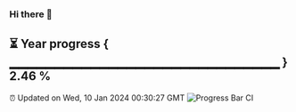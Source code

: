 ### Hi there 👋
⏳ Year progress { ▁▁▁▁▁▁▁▁▁▁▁▁▁▁▁▁▁▁▁▁▁▁▁▁▁▁▁▁▁▁ } 2.46 %
---
⏰ Updated on Wed, 10 Jan 2024 00:30:27 GMT
![Progress Bar CI](https://github.com/Moyi321/Moyi321/workflows/Progress%20Bar%20CI/badge.svg)

